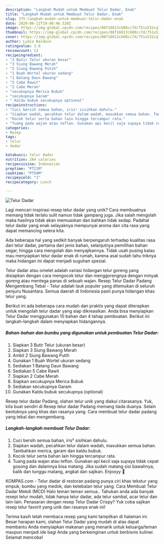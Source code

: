```yaml
---
description: "Langkah Mudah untuk Membuat Telur Dadar, Enak"
title: "Langkah Mudah untuk Membuat Telur Dadar, Enak"
slug: 375-langkah-mudah-untuk-membuat-telur-dadar-enak
date: 2020-06-22T19:40:46.520Z
image: https://img-global.cpcdn.com/recipes/08f16813cb08cc7d/751x532cq70/telur-dadar-foto-resep-utama.jpg
thumbnail: https://img-global.cpcdn.com/recipes/08f16813cb08cc7d/751x532cq70/telur-dadar-foto-resep-utama.jpg
cover: https://img-global.cpcdn.com/recipes/08f16813cb08cc7d/751x532cq70/telur-dadar-foto-resep-utama.jpg
author: Lydia Baldwin
ratingvalue: 3.8
reviewcount: 13
recipeingredient:
- "3 Butir Telur ukuran besar"
- "3 Siung Bawang Merah"
- "2 Siung Bawang Putih"
- "1 Buah Wortel ukuran sedang"
- "1 Batang Daun Bawang"
- "5 Cabe Rawit"
- "2 Cabe Merah"
- "secukupnya Merica Bubuk"
- "secukupnya Garam"
- " Kaldu bubuk secukupnya optional"
recipeinstructions:
- "Cuci bersih semua bahan, iris² sisihkan dahulu."
- "Siapkan wadah, pecahkan telur dalam wadah, masukkan semua bahan. Tambahkan merica, garam dan kaldu bubuk."
- "Kocok telur serta bahan lain hingga tercampur rata."
- "Tuang pada wajan atau teflon. Gunakan api kecil saja supaya tidak cepat gosong dan dalamnya bisa matang. Jika sudah matang sisi bawahnya, balik dan tunggu matang, angkat dan sajikan. Enjooyy 🤤"
categories:
- Resep
tags:
- telur
- dadar

katakunci: telur dadar 
nutrition: 264 calories
recipecuisine: Indonesian
preptime: "PT21M"
cooktime: "PT59M"
recipeyield: "1"
recipecategory: Lunch

---
```



![Telur Dadar](https://img-global.cpcdn.com/recipes/08f16813cb08cc7d/751x532cq70/telur-dadar-foto-resep-utama.jpg)

Lagi mencari inspirasi resep telur dadar yang unik? Cara membuatnya memang tidak terlalu sulit namun tidak gampang juga. Jika salah mengolah maka hasilnya tidak akan memuaskan dan bahkan tidak sedap. Padahal telur dadar yang enak selayaknya mempunyai aroma dan cita rasa yang dapat memancing selera kita.

Ada beberapa hal yang sedikit banyak berpengaruh terhadap kualitas rasa dari telur dadar, pertama dari jenis bahan, selanjutnya pemilihan bahan segar, hingga cara mengolah dan menyajikannya. Tidak usah pusing kalau mau menyiapkan telur dadar enak di rumah, karena asal sudah tahu triknya maka hidangan ini dapat menjadi suguhan spesial.

Telur dadar atau omelet adalah variasi hidangan telur goreng yang disiapkan dengan cara mengocok telur dan menggorengnya dengan minyak goreng atau mentega panas di sebuah wajan. Resep Telur Dadar Padang Mengembang Tebal - Telur adalah lauk populer yang ditemukan di seluruh penjuru Nusantara. Semua daerah di Indonesia pasti punya hidangan khas telur yang.


Berikut ini ada beberapa cara mudah dan praktis yang dapat diterapkan untuk mengolah telur dadar yang siap dikreasikan. Anda bisa menyiapkan Telur Dadar menggunakan 10 bahan dan 4 tahap pembuatan. Berikut ini langkah-langkah dalam menyiapkan hidangannya.

<!--inarticleads1-->

##### Bahan-bahan dan bumbu yang digunakan untuk pembuatan Telur Dadar:

1. Siapkan 3 Butir Telur (ukuran besar)
1. Siapkan 3 Siung Bawang Merah
1. Ambil 2 Siung Bawang Putih
1. Gunakan 1 Buah Wortel ukuran sedang
1. Sediakan 1 Batang Daun Bawang
1. Sediakan 5 Cabe Rawit
1. Siapkan 2 Cabe Merah
1. Siapkan secukupnya Merica Bubuk
1. Sediakan secukupnya Garam
1. Gunakan  Kaldu bubuk secukupnya (optional)


Resep telur dadar Padang, olahan telur unik yang diakui citarasanya. Yuk, kita buat sendiri di Resep telur dadar Padang memang tiada duanya. Selain bentuknya yang khas dan rasanya yang. Cara membuat telur dadar padang yang tebal dan mengembang. 

<!--inarticleads2-->

##### Langkah-langkah membuat Telur Dadar:

1. Cuci bersih semua bahan, iris² sisihkan dahulu.
1. Siapkan wadah, pecahkan telur dalam wadah, masukkan semua bahan. Tambahkan merica, garam dan kaldu bubuk.
1. Kocok telur serta bahan lain hingga tercampur rata.
1. Tuang pada wajan atau teflon. Gunakan api kecil saja supaya tidak cepat gosong dan dalamnya bisa matang. Jika sudah matang sisi bawahnya, balik dan tunggu matang, angkat dan sajikan. Enjooyy 🤤


KOMPAS.com - Telur dadar di restoran padang punya ciri khas tekstur yang empuk, bumbu yang medok, dan ketebalan telur yang. Cara Membuat Telur Dadar Mekdi (MCD) Halo teman teman semua.. Tahukan anda ada banyak resepi telur mudah, tidak hanya telur dadar, ada telur sambal, acar telur dan lain-lain. Penasaran dengan resep Telur Dadar Crispy? Yuk coba sajikan resep telur favorit yang unik dan rasanya enak ini! 

Terima kasih telah membaca resep yang kami tampilkan di halaman ini. Besar harapan kami, olahan Telur Dadar yang mudah di atas dapat membantu Anda menyiapkan makanan yang menarik untuk keluarga/teman maupun menjadi ide bagi Anda yang berkeinginan untuk berbisnis kuliner. Selamat mencoba!
